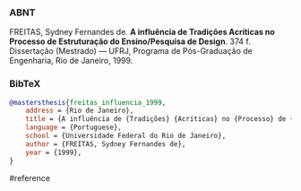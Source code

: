 ### ABNT
FREITAS, Sydney Fernandes de. **A influência de Tradições Acríticas no Processo de Estruturação do Ensino/Pesquisa de Design**. 374 f. Dissertação (Mestrado) — UFRJ, Programa de Pós-Graduação de Engenharia, Rio de Janeiro, 1999.

### BibTeX
```bibtex
@mastersthesis{freitas_influencia_1999,
	address = {Rio de Janeiro},
	title = {A influência de {Tradições} {Acríticas} no {Processo} de {Estruturação} do {Ensino}/{Pesquisa} de {Design}},
	language = {Portuguese},
	school = {Universidade Federal do Rio de Janeiro},
	author = {FREITAS, Sydney Fernandes de},
	year = {1999},
}
```

#reference